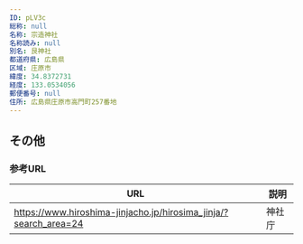 ```yaml
---
ID: pLV3c
総称: null
名称: 宗造神社
名称読み: null
別名: 艮神社
都道府県: 広島県
区域: 庄原市
緯度: 34.8372731
経度: 133.0534056
郵便番号: null
住所: 広島県庄原市高門町257番地
---
```


## その他

### 参考URL

| URL                                                              | 説明   |
| ---------------------------------------------------------------- | ------ |
| https://www.hiroshima-jinjacho.jp/hirosima_jinja/?search_area=24 | 神社庁 |
